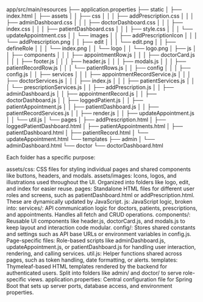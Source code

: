 app/src/main/resources
├── application.properties
├── static
│   ├── index.html
│   ├── assets
│   │   ├── css
│   │   │   ├── addPrescription.css
│   │   │   ├── adminDashboard.css
│   │   │   ├── doctorDashboard.css
│   │   │   ├── index.css
│   │   │   ├── patientDashboard.css
│   │   │   ├── style.css
│   │   │   └── updateAppointment.css
│   │   └── images
│   │       ├── addPrescriptionIcon
│   │       │   └── addPrescription.png
│   │       ├── edit
│   │       │   └── edit.png
│   │       ├── defineRole
│   │       │   └── index.png
│   │       └── logo
│   │           └── logo.png
│   ├── js
│   │   ├── components
│   │   │   ├── appointmentRow.js
│   │   │   ├── doctorCard.js
│   │   │   ├── footer.js
│   │   │   ├── header.js
│   │   │   ├── modals.js
│   │   │   ├── patientRecordRow.js
│   │   │   └── patientRows.js
│   │   ├── config
│   │   │   ├── config.js
│   │   ├── services
│   │   │   ├── appointmentRecordService.js
│   │   │   ├── doctorServices.js
│   │   │   ├── index.js
│   │   │   ├── patientServices.js
│   │   │   └── prescriptionServices.js
│   │   ├── addPrescription.js
│   │   ├── adminDashboard.js
│   │   ├── appointmentRecord.js
│   │   ├── doctorDashboard.js
│   │   ├── loggedPatient.js
│   │   ├── patientAppointment.js
│   │   ├── patientDashboard.js
│   │   ├── patientRecordServices.js
│   │   ├── render.js
│   │   ├── updateAppointment.js
│   │   └── util.js
│   └── pages
│       ├── addPrescription.html
│       ├── loggedPatientDashboard.html
│       ├── patientAppointments.html
│       ├── patientDashboard.html
│       ├── patientRecord.html
│       └── updateAppointment.html
└── templates
    ├── admin
    │   └── adminDashboard.html
    └── doctor
        └── doctorDashboard.html

Each folder has a specific purpose:

assets/css: CSS files for styling individual pages and shared components like buttons, headers, and modals.
assets/images: Icons, logos, and illustrations used throughout the UI. Organized into folders like logo, edit, and index for easier reuse.
pages: Standalone HTML files for different user roles and screens, such as patientDashboard.html or addPrescription.html. These are dynamically updated by JavaScript.
js: JavaScript logic, broken into:
services/: API communication logic for doctors, patients, prescriptions, and appointments. Handles all fetch and CRUD operations.
components/: Reusable UI components like header.js, doctorCard.js, and modals.js to keep layout and interaction code modular.
config/: Stores shared constants and settings such as API base URLs or environment variables in config.js.
Page-specific files: Role-based scripts like adminDashboard.js, updateAppointment.js, or patientDashboard.js for handling user interaction, rendering, and calling services.
util.js: Helper functions shared across pages, such as token handling, date formatting, or alerts.
templates: Thymeleaf-based HTML templates rendered by the backend for authenticated users. Split into folders like admin/ and doctor/ to serve role-specific views.
application.properties: Central configuration file for Spring Boot that sets up server ports, database access, and environment properties.

